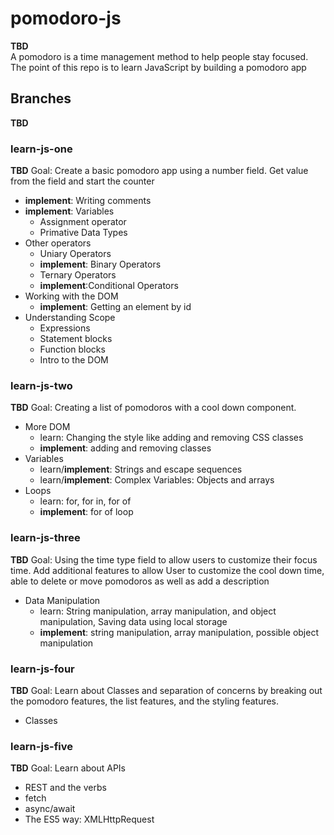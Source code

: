 # pomodoro-js
**TBD**  
A pomodoro is a time management method to help people stay focused. The point of this repo is to learn JavaScript by building a pomodoro app

## Branches
**TBD**
### learn-js-one
**TBD**
Goal: Create a basic pomodoro app using a number field. Get value from the field and start the counter
* **implement**: Writing comments
* **implement**: Variables
    * Assignment operator
    * Primative Data Types
* Other operators
    * Uniary Operators
    * **implement**: Binary Operators
    * Ternary Operators
    * **implement**:Conditional Operators
* Working with the DOM
    * **implement**: Getting an element by id
* Understanding Scope
    * Expressions
    * Statement blocks
    * Function blocks
    * Intro to the DOM  
### learn-js-two
**TBD**
Goal: Creating a list of pomodoros with a cool down component.
* More DOM
    * learn: Changing the style like adding and removing CSS classes
    * **implement**: adding and removing classes 
* Variables
    * learn/**implement**: Strings and escape sequences
    * learn/**implement**: Complex Variables: Objects and arrays
* Loops
    * learn: for, for in, for of
    * **implement**: for of loop

### learn-js-three
**TBD**
Goal: Using the time type field to allow users to customize their focus time. Add additional features to allow User to customize the cool down time, able to delete or move pomodoros as well as add a description
* Data Manipulation
    * learn: String manipulation, array manipulation, and object manipulation, Saving data using local storage
    * **implement**: string manipulation, array manipulation, possible object manipulation
### learn-js-four
**TBD**
Goal: Learn about Classes and separation of concerns by breaking out the pomodoro features, the list features, and the styling features.
* Classes

### learn-js-five
**TBD**
Goal: Learn about APIs
* REST and the verbs
* fetch
* async/await
* The ES5 way: XMLHttpRequest